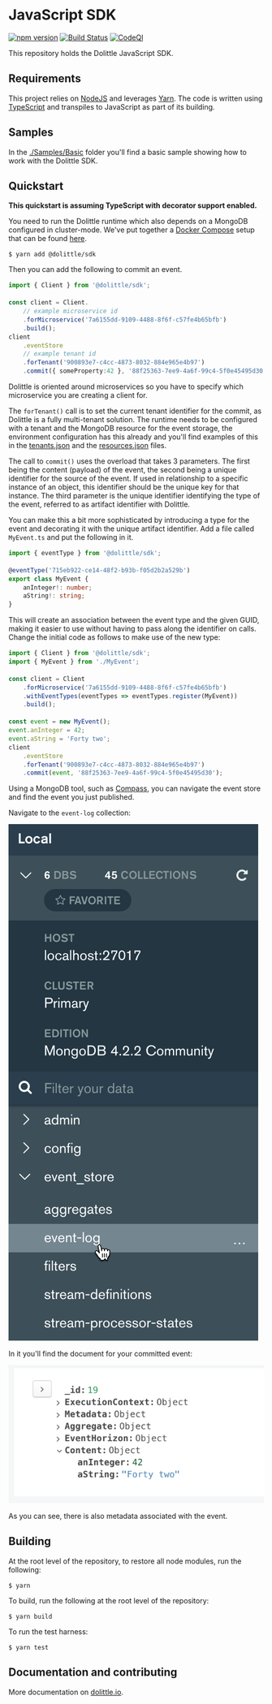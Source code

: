 # JavaScript SDK

[![npm version](https://badge.fury.io/js/%40dolittle%2Fsdk.svg)](https://badge.fury.io/js/%40dolittle%2Fsdk)
[![Build Status](https://github.com/dolittle/JavaScript.SDK/workflows/TypeScript%20Library%20CI%2FCD/badge.svg)](https://github.com/dolittle/JavaScript.SDK/actions?query=workflow%3A%22TypeScript+Library+CI%2FCD%22)
[![CodeQl](https://github.com/dolittle/JavaScript.SDK/workflows/CodeQL/badge.svg)](https://github.com/dolittle/JavaScript.SDK/actions?query=workflow%3ACodeQL)

This repository holds the Dolittle JavaScript SDK.

## Requirements

This project relies on [NodeJS](https://nodejs.org/en/) and leverages [Yarn](http://yarnpkg.com/).
The code is written using [TypeScript](http://www.typescriptlang.org) and transpiles
to JavaScript as part of its building.

## Samples

In the [./Samples/Basic](./Samples/Basic) folder you'll find a basic sample showing how to work with the Dolittle SDK.

## Quickstart

**This quickstart is assuming TypeScript with decorator support enabled.**

You need to run the Dolittle runtime which also depends on a MongoDB configured in cluster-mode.
We've put together a [Docker Compose](https://docs.docker.com/compose/) setup that can be found [here](./Samples/Environments).

```shell
$ yarn add @dolittle/sdk
```

Then you can add the following to commit an event.

```typescript
import { Client } from '@dolittle/sdk';

const client = Client.
    // example microservice id
    .forMicroservice('7a6155dd-9109-4488-8f6f-c57fe4b65bfb')
    .build();
client
    .eventStore
    // example tenant id
    .forTenant('900893e7-c4cc-4873-8032-884e965e4b97')
    .commit({ someProperty:42 }, '88f25363-7ee9-4a6f-99c4-5f0e45495d30', '715eb922-ce14-48f2-b93b-f05d2b2a529b');
```

Dolittle is oriented around microservices so you have to specify which microservice you are creating a client for.

The `forTenant()` call is to set the current tenant identifier for the commit, as Dolittle is a fully multi-tenant solution.
The runtime needs to be configured with a tenant and the MongoDB resource for the event storage, the environment configuration
has this already and you'll find examples of this in the [tenants.json](./Samples/Environments/tenants.json) and
the [resources.json](./Samples/Environments/resources.json) files.

The call to `commit()` uses the overload that takes 3 parameters. The first being the content (payload) of the event,
the second being a unique identifier for the source of the event. If used in relationship to a specific instance of an
object, this identifier should be the unique key for that instance. The third parameter is the unique identifier
identifying the type of the event, referred to as artifact identifier with Dolittle.

You can make this a bit more sophisticated by introducing a type for the event and decorating it with the
unique artifact identifier. Add a file called `MyEvent.ts` and put the following in it.

```typescript
import { eventType } from '@dolittle/sdk';

@eventType('715eb922-ce14-48f2-b93b-f05d2b2a529b')
export class MyEvent {
    anInteger!: number;
    aString!: string;
}
```

This will create an association between the event type and the given GUID, making it easier to use without having
to pass along the identifier on calls. Change the initial code as follows to make use of the new type:

```typescript
import { Client } from '@dolittle/sdk';
import { MyEvent } from './MyEvent';

const client = Client
    .forMicroservice('7a6155dd-9109-4488-8f6f-c57fe4b65bfb')
    .withEventTypes(eventTypes => eventTypes.register(MyEvent))
    .build();

const event = new MyEvent();
event.anInteger = 42;
event.aString = 'Forty two';
client
    .eventStore
    .forTenant('900893e7-c4cc-4873-8032-884e965e4b97')
    .commit(event, '88f25363-7ee9-4a6f-99c4-5f0e45495d30');
```

Using a MongoDB tool, such as [Compass](https://www.mongodb.com/products/compass), you can navigate the event store
and find the event you just published.

Navigate to the `event-log` collection:

![](./Images/eventlog.png)

In it you'll find the document for your committed event:

![](./Images/event.png)

As you can see, there is also metadata associated with the event.

## Building

At the root level of the repository, to restore all node modules, run the following:

```shell
$ yarn
```

To build, run the following at the root level of the repository:

```shell
$ yarn build
```

To run the test harness:

```shell
$ yarn test
```

## Documentation and contributing
More documentation on [dolittle.io](https://dolittle.io/).
